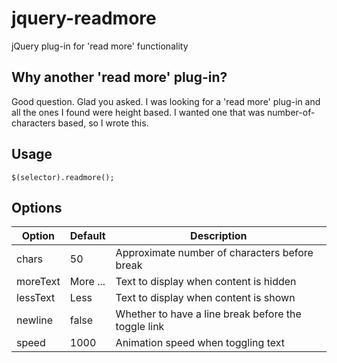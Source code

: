 jquery-readmore
===============

jQuery plug-in for 'read more' functionality

Why another 'read more' plug-in?
--------------------------------
Good question. Glad you asked. I was looking for a 'read more' plug-in and all the ones I found were height based. I wanted one that was number-of-characters based, so I wrote this.

Usage
-----

	$(selector).readmore();

Options
-------
| Option | Default | Description                                        |
| ------ | ------- | -----------                                        |
|chars   | 50      | Approximate number of characters before break      |
|moreText| More ...| Text to display when content is hidden             |
|lessText| Less    | Text to display when content is shown              |
|newline | false   | Whether to have a line break before the toggle link|
|speed   | 1000    | Animation speed when toggling text                 |


